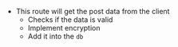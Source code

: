 - This route will get the post data from the client 
	- Checks if the data is valid
	- Implement encryption
	- Add it into the `db` 
